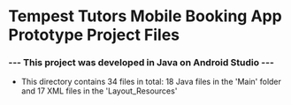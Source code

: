 # Tempest Tutors Mobile Booking App Prototype Project Files

### --- This project was developed in Java on Android Studio ---

- This directory contains 34 files in total: 18 Java files in the 'Main' folder and 17 XML files in the 'Layout_Resources'
